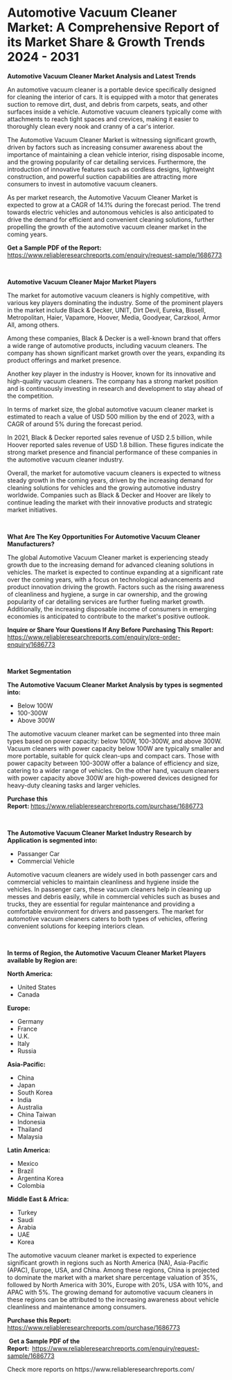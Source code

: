 <p><h1>Automotive Vacuum Cleaner Market: A Comprehensive Report of its Market Share & Growth Trends 2024 - 2031</h1></p><p><strong>Automotive Vacuum Cleaner Market Analysis and Latest Trends</strong></p>
<p><p>An automotive vacuum cleaner is a portable device specifically designed for cleaning the interior of cars. It is equipped with a motor that generates suction to remove dirt, dust, and debris from carpets, seats, and other surfaces inside a vehicle. Automotive vacuum cleaners typically come with attachments to reach tight spaces and crevices, making it easier to thoroughly clean every nook and cranny of a car's interior.</p><p>The Automotive Vacuum Cleaner Market is witnessing significant growth, driven by factors such as increasing consumer awareness about the importance of maintaining a clean vehicle interior, rising disposable income, and the growing popularity of car detailing services. Furthermore, the introduction of innovative features such as cordless designs, lightweight construction, and powerful suction capabilities are attracting more consumers to invest in automotive vacuum cleaners.</p><p>As per market research, the Automotive Vacuum Cleaner Market is expected to grow at a CAGR of 14.1% during the forecast period. The trend towards electric vehicles and autonomous vehicles is also anticipated to drive the demand for efficient and convenient cleaning solutions, further propelling the growth of the automotive vacuum cleaner market in the coming years.</p></p>
<p><strong>Get a Sample PDF of the Report:&nbsp;</strong> <a href="https://www.reliableresearchreports.com/enquiry/request-sample/1686773">https://www.reliableresearchreports.com/enquiry/request-sample/1686773</a></p>
<p>&nbsp;</p>
<p><strong>Automotive Vacuum Cleaner Major Market Players</strong></p>
<p><p>The market for automotive vacuum cleaners is highly competitive, with various key players dominating the industry. Some of the prominent players in the market include Black & Decker, UNIT, Dirt Devil, Eureka, Bissell, Metropolitan, Haier, Vapamore, Hoover, Media, Goodyear, Carzkool, Armor All, among others.</p><p>Among these companies, Black & Decker is a well-known brand that offers a wide range of automotive products, including vacuum cleaners. The company has shown significant market growth over the years, expanding its product offerings and market presence. </p><p>Another key player in the industry is Hoover, known for its innovative and high-quality vacuum cleaners. The company has a strong market position and is continuously investing in research and development to stay ahead of the competition.</p><p>In terms of market size, the global automotive vacuum cleaner market is estimated to reach a value of USD 500 million by the end of 2023, with a CAGR of around 5% during the forecast period. </p><p>In 2021, Black & Decker reported sales revenue of USD 2.5 billion, while Hoover reported sales revenue of USD 1.8 billion. These figures indicate the strong market presence and financial performance of these companies in the automotive vacuum cleaner industry.</p><p>Overall, the market for automotive vacuum cleaners is expected to witness steady growth in the coming years, driven by the increasing demand for cleaning solutions for vehicles and the growing automotive industry worldwide. Companies such as Black & Decker and Hoover are likely to continue leading the market with their innovative products and strategic market initiatives.</p></p>
<p>&nbsp;</p>
<p><strong>What Are The Key Opportunities For Automotive Vacuum Cleaner Manufacturers?</strong></p>
<p><p>The global Automotive Vacuum Cleaner market is experiencing steady growth due to the increasing demand for advanced cleaning solutions in vehicles. The market is expected to continue expanding at a significant rate over the coming years, with a focus on technological advancements and product innovation driving the growth. Factors such as the rising awareness of cleanliness and hygiene, a surge in car ownership, and the growing popularity of car detailing services are further fueling market growth. Additionally, the increasing disposable income of consumers in emerging economies is anticipated to contribute to the market's positive outlook.</p></p>
<p><strong>Inquire or Share Your Questions If Any Before Purchasing This Report:</strong> <a href="https://www.reliableresearchreports.com/enquiry/pre-order-enquiry/1686773">https://www.reliableresearchreports.com/enquiry/pre-order-enquiry/1686773</a></p>
<p>&nbsp;</p>
<p><strong>Market Segmentation</strong></p>
<p><strong>The Automotive Vacuum Cleaner Market Analysis by types is segmented into:</strong></p>
<p><ul><li>Below 100W</li><li>100-300W</li><li>Above 300W</li></ul></p>
<p><p>The automotive vacuum cleaner market can be segmented into three main types based on power capacity: below 100W, 100-300W, and above 300W. Vacuum cleaners with power capacity below 100W are typically smaller and more portable, suitable for quick clean-ups and compact cars. Those with power capacity between 100-300W offer a balance of efficiency and size, catering to a wider range of vehicles. On the other hand, vacuum cleaners with power capacity above 300W are high-powered devices designed for heavy-duty cleaning tasks and larger vehicles.</p></p>
<p><strong>Purchase this Report:&nbsp;</strong><a href="https://www.reliableresearchreports.com/purchase/1686773">https://www.reliableresearchreports.com/purchase/1686773</a></p>
<p>&nbsp;</p>
<p><strong>The Automotive Vacuum Cleaner Market Industry Research by Application is segmented into:</strong></p>
<p><ul><li>Passanger Car</li><li>Commercial Vehicle</li></ul></p>
<p><p>Automotive vacuum cleaners are widely used in both passenger cars and commercial vehicles to maintain cleanliness and hygiene inside the vehicles. In passenger cars, these vacuum cleaners help in cleaning up messes and debris easily, while in commercial vehicles such as buses and trucks, they are essential for regular maintenance and providing a comfortable environment for drivers and passengers. The market for automotive vacuum cleaners caters to both types of vehicles, offering convenient solutions for keeping interiors clean.</p></p>
<p>&nbsp;</p>
<p><strong>In terms of Region, the Automotive Vacuum Cleaner Market Players available by Region are:</strong></p>
<p>
    <p> <strong> North America: </strong>
        <ul>
            <li>United States</li>
            <li>Canada</li>
        </ul>
        </p> 
    <p> <strong> Europe: </strong>
        <ul>
            <li>Germany</li>
            <li>France</li>
            <li>U.K.</li>
            <li>Italy</li>
            <li>Russia</li>
        </ul>
        </p> 
    <p> <strong> Asia-Pacific: </strong>
        <ul>
            <li>China</li>
            <li>Japan</li>
            <li>South Korea</li>
            <li>India</li>
            <li>Australia</li>
            <li>China Taiwan</li>
            <li>Indonesia</li>
            <li>Thailand</li>
            <li>Malaysia</li>
        </ul>
        </p> 
    <p> <strong> Latin America: </strong>
        <ul>
            <li>Mexico</li>
            <li>Brazil</li>
            <li>Argentina Korea</li>
            <li>Colombia</li>
        </ul>
        </p> 
    <p> <strong> Middle East & Africa: </strong>
        <ul>
            <li>Turkey</li>
            <li>Saudi</li>
            <li>Arabia</li>
            <li>UAE</li>
            <li>Korea</li>
        </ul>
    </p>
    </p>
<p><p>The automotive vacuum cleaner market is expected to experience significant growth in regions such as North America (NA), Asia-Pacific (APAC), Europe, USA, and China. Among these regions, China is projected to dominate the market with a market share percentage valuation of 35%, followed by North America with 30%, Europe with 20%, USA with 10%, and APAC with 5%. The growing demand for automotive vacuum cleaners in these regions can be attributed to the increasing awareness about vehicle cleanliness and maintenance among consumers.</p></p>
<p><strong>Purchase this Report: </strong><a href="https://www.reliableresearchreports.com/purchase/1686773">https://www.reliableresearchreports.com/purchase/1686773</a></p>
<p>&nbsp;<strong>Get a Sample PDF of the Report:&nbsp;&nbsp;</strong><a href="https://www.reliableresearchreports.com/enquiry/request-sample/1686773">https://www.reliableresearchreports.com/enquiry/request-sample/1686773</a></p>
<p><strong></strong></p>
<p>Check more reports on https://www.reliableresearchreports.com/</p>